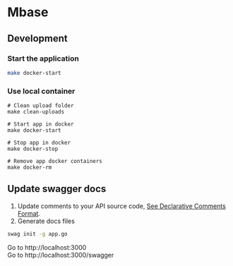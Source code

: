 # Mbase

## Development

### Start the application 


```bash
make docker-start
```

### Use local container

```
# Clean upload folder
make clean-uploads

# Start app in docker
make docker-start

# Stop app in docker
make docker-stop

# Remove app docker containers
make docker-rm
```

## Update swagger docs

1. Update comments to your API source code, [See Declarative Comments Format](https://swaggo.github.io/swaggo.io/declarative_comments_format/).
2. Generate docs files
```bash
swag init -g app.go
```

Go to http://localhost:3000\
Go to http://localhost:3000/swagger
